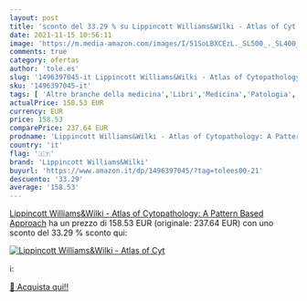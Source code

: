 ```yaml
---
layout: post
title: 'sconto del 33.29 % su Lippincott Williams&Wilki - Atlas of Cyt  '
date: 2021-11-15 10:56:11
image: 'https://m.media-amazon.com/images/I/51SoLBXCEzL._SL500_._SL400_.jpg'
comments: true
category: ofertas
author: 'tole.es'
slug: '1496397045-it Lippincott Williams&Wilki - Atlas of Cytopathology: A...'
sku: '1496397045-it'
tags: [ 'Altre branche della medicina','Libri','Medicina','Patologia','Scienze, tecnologia e medicina','lippincott williams&wilki', ]
actualPrice: 158.53 EUR
currency: EUR
price: 158.53
comparePrice: 237.64 EUR
prodname: 'Lippincott Williams&Wilki - Atlas of Cytopathology: A Pattern Based Approach'
country: 'it'
flag: '🇮🇹'
brand: 'Lippincott Williams&Wilki'
buyurl: 'https://www.amazon.it/dp/1496397045/?tag=tolees00-21'
descuento: '33.29'
average: '158.53'
---
```


[Lippincott Williams&Wilki - Atlas of Cytopathology: A Pattern Based Approach](https://www.amazon.it/dp/1496397045/?tag=tolees00-21) ha un prezzo di 158.53 EUR (originale: 237.64 EUR) con uno sconto del 33.29 % sconto qui:

[![Lippincott Williams&Wilki - Atlas of Cyt](https://m.media-amazon.com/images/I/51SoLBXCEzL._SL500_._SL400_.jpg)](https://www.amazon.it/dp/1496397045/?tag=tolees00-21)

ℹ️:


[🛒 Acquista qui!!](https://www.amazon.it/dp/1496397045/?tag=tolees00-21)
